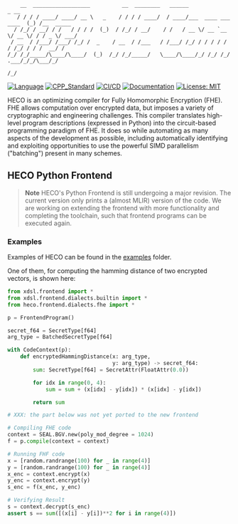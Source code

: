 ```
    __  __________________          __  ________   ______                      _ __         
   / / / / ____/ ____/ __ \   _    / / / / ____/  / ____/___  ____ ___  ____  (_) /__  _____
  / /_/ / __/ / /   / / / /  (_)  / /_/ / __/    / /   / __ \/ __ `__ \/ __ \/ / / _ \/ ___/
 / __  / /___/ /___/ /_/ /  _    / __  / /___   / /___/ /_/ / / / / / / /_/ / / /  __/ /    
/_/ /_/_____/\____/\____/  (_)  /_/ /_/_____/   \____/\____/_/ /_/ /_/ .___/_/_/\___/_/     
                                                                    /_/                     
```
[![Language](https://img.shields.io/badge/language-C++-blue.svg)](https://isocpp.org/)
[![CPP_Standard](https://img.shields.io/badge/c%2B%2B-11/14/17-blue.svg)](https://en.wikipedia.org/wiki/C%2B%2B#Standardization)
[![CI/CD](https://github.com/MarbleHE/ABC/workflows/build_run_tests/badge.svg)](https://github.com/MarbleHE/AST-Optimizer/actions)
[![Documentation](https://img.shields.io/badge/docs-doxygen-blue.svg)](http://marblehe.github.io/HECO)
[![License: MIT](https://img.shields.io/badge/License-MIT-yellow.svg)](https://opensource.org/licenses/MIT)

HECO is an optimizing compiler for Fully Homomorphic Encryption (FHE). 
FHE allows computation over encrypted data, but imposes a variety of cryptographic and engineering challenges.
This compiler translates high-level program descriptions (expressed in Python) into the circuit-based programming paradigm of FHE.
It does so while automating as many aspects of the development as possible,
including automatically identifying and exploiting opportunities to use the powerful SIMD parallelism ("batching") present in many schemes. 

## HECO Python Frontend

> **Note**
> HECO's Python Frontend is still undergoing a major revision. 
> The current version only prints a (almost MLIR) version of the code. 
> We are working on extending the frontend with more functionality and completing the toolchain, such that frontend programs can be executed again.

### Examples

Examples of HECO can be found in the [examples](./examples/) folder.

One of them, for computing the hamming distance of two encrypted vectors, is shown here: 
```Python
from xdsl.frontend import *
from xdsl.frontend.dialects.builtin import *
from heco.frontend.dialects.fhe import *

p = FrontendProgram()

secret_f64 = SecretType[f64]
arg_type = BatchedSecretType[f64]

with CodeContext(p):
    def encryptedHammingDistance(x: arg_type,
                                 y: arg_type) -> secret_f64:
        sum: SecretType[f64] = SecretAttr(FloatAttr(0.0))

        for idx in range(0, 4):
            sum = sum + (x[idx] - y[idx]) * (x[idx] - y[idx])

        return sum

# XXX: the part below was not yet ported to the new frontend

# Compiling FHE code
context = SEAL.BGV.new(poly_mod_degree = 1024)
f = p.compile(context = context)

# Running FHF code
x = [random.randrange(100) for _ in range(4)]
y = [random.randrange(100) for _ in range(4)]
x_enc = context.encrypt(x)
y_enc = context.encrypt(y)
s_enc = f(x_enc, y_enc)

# Verifying Result
s = context.decrypt(s_enc)
assert s == sum([(x[i] - y[i])**2 for i in range(4)])
``` 
